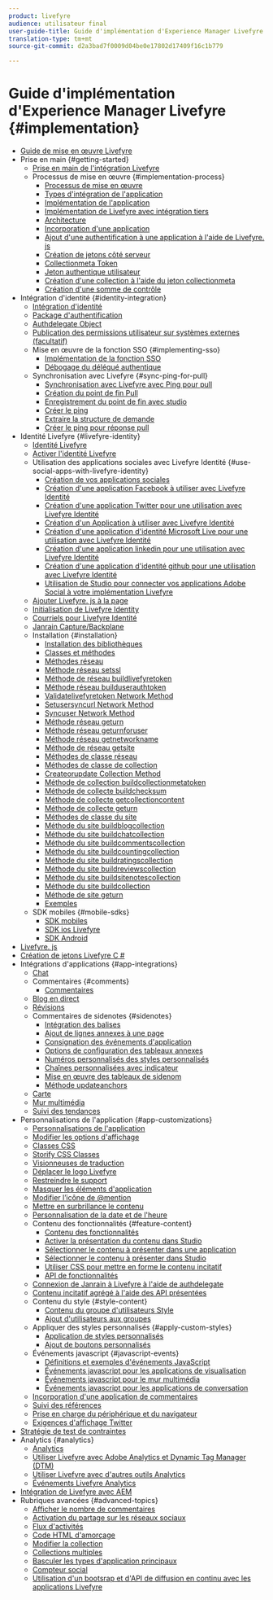 ```yaml
---
product: livefyre
audience: utilisateur final
user-guide-title: Guide d'implémentation d'Experience Manager Livefyre
translation-type: tm+mt
source-git-commit: d2a3bad7f0009d04be0e17802d17409f16c1b779

---
```



# Guide d'implémentation d'Experience Manager Livefyre {#implementation}

+ [Guide de mise en œuvre Livefyre](home.md)
+ Prise en main {#getting-started}
   + [Prise en main de l'intégration Livefyre](c-getting-started/c-getting-started.md)
   + Processus de mise en œuvre {#implementation-process}
      + [Processus de mise en œuvre](c-getting-started/c-implementation-process/c-implementation-process.md)
      + [Types d'intégration de l'application](c-getting-started/c-implementation-process/c-app-integration-types.md)
      + [Implémentation de l'application](c-getting-started/designer-app-implementation.md)
      + [Implémentation de Livefyre avec intégration tiers](c-app-integrations/implement-livefyre-3rd-party.md)
      + [Architecture](c-getting-started/c-implementation-process/c-architecture.md)
      + [Incorporation d'une application](c-getting-started/c-implementation-process/c-using-livefyre.js-to-create-customize-and-use-apps-on-your-site.md)
      + [Ajout d'une authentification à une application à l'aide de Livefyre. js](c-getting-started/c-implementation-process/c-add-authetication-to-an-app-using-livefyre.js.md)
      + [Création de jetons côté serveur](c-getting-started/c-implementation-process/c-build-server-side-tokens.md)
      + [Collectionmeta Token](c-getting-started/c-implementation-process/c-collectionmeta-tokent.md)
      + [Jeton authentique utilisateur](c-getting-started/c-implementation-process/c-user-auth-token.md)
      + [Création d'une collection à l'aide du jeton collectionmeta](t-create-a-collectionmeta-token.md)
      + [Création d'une somme de contrôle](c-creating-a-checksum.md)
+ Intégration d'identité {#identity-integration}
   + [Intégration d'identité](t-about-identity-integration/t-about-identity-integration.md)
   + [Package d'authentification](t-about-identity-integration/c-authorization-package.md)
   + [Authdelegate Object](t-about-identity-integration/c-building-an-auth-delegate.md)
   + [Publication des permissions utilisateur sur systèmes externes (facultatif)](t-about-identity-integration/c-posting-user-permissions-to-external-systems.md)
   + Mise en œuvre de la fonction SSO {#implementing-sso}
      + [Implémentation de la fonction SSO](t-about-identity-integration/c-implementing-sso/c-implementing-sso.md)
      + [Débogage du délégué authentique](t-about-identity-integration/c-implementing-sso/c-debugging-auth.md)
   + Synchronisation avec Livefyre {#sync-ping-for-pull}
      + [Synchronisation avec Livefyre avec Ping pour pull](t-about-identity-integration/t-sync-with-livefyre-using-ping-for-pull/t-sync-with-livefyre-using-ping-for-pull.md)
      + [Création du point de fin Pull](t-about-identity-integration/t-sync-with-livefyre-using-ping-for-pull/t-build-the-pull-endpoint.md)
      + [Enregistrement du point de fin avec studio](t-about-identity-integration/t-sync-with-livefyre-using-ping-for-pull/c-register-the-endpoint-with-studio.md)
      + [Créer le ping](t-about-identity-integration/t-sync-with-livefyre-using-ping-for-pull/t-build-the-ping.md)
      + [Extraire la structure de demande](t-about-identity-integration/t-sync-with-livefyre-using-ping-for-pull/t-pull-request-structure.md)
      + [Créer le ping pour réponse pull](t-about-identity-integration/t-sync-with-livefyre-using-ping-for-pull/c-build-the-ping-for-pull-response.md)
+ Identité Livefyre {#livefyre-identity}
   + [Identité Livefyre](c-livefyre-identity-comp/c-livefyre-identity-comp.md)
   + [Activer l'identité Livefyre](c-livefyre-identity-comp/t-enable-livefyre-identity.md)
   + Utilisation des applications sociales avec Livefyre Identité {#use-social-apps-with-livefyre-identity}
      + [Création de vos applications sociales](c-livefyre-identity-comp/t-create-your-social-apps.md)
      + [Création d'une application Facebook à utiliser avec Livefyre Identité](c-livefyre-identity-comp/t-create-a-facebook-app-for-use-with-livefyre-identity.md)
      + [Création d'une application Twitter pour une utilisation avec Livefyre Identité](c-livefyre-identity-comp/t-create-a-twitter-app-for-use-with-livefyre-identity.md)
      + [Création d'un Application à utiliser avec Livefyre Identité](c-livefyre-identity-comp/t-create-a-yahoo-app-for-use-with-livefyre-identity.md)
      + [Création d'une application d'identité Microsoft Live pour une utilisation avec Livefyre Identité](c-livefyre-identity-comp/t-create-a-microsoft-live-id-app-for-use-with-livefyre-identity.md)
      + [Création d'une application linkedin pour une utilisation avec Livefyre Identité](c-livefyre-identity-comp/t-create-a-linkedin-app-for-use-with-livefyre-identity.md)
      + [Création d'une application d'identité github pour une utilisation avec Livefyre Identité](c-livefyre-identity-comp/c-create-a-github-identity.md)
      + [Utilisation de Studio pour connecter vos applications Adobe Social à votre implémentation Livefyre](c-livefyre-identity-comp/t-using-studio-to-connect-your-social-apps-to-your-livefyre-implementation.md)
   + [Ajouter Livefyre. js à la page](c-livefyre-identity-comp/t-add-livefyre.js-to-the-page.md)
   + [Initialisation de Livefyre Identity](c-livefyre-identity-comp/t-initialize-livefyre-identity.md)
   + [Courriels pour Livefyre Identité](c-livefyre-identity-comp/c-emails-for-livefyre-identity.md)
   + [Janrain Capture/Backplane](c-livefyre-identity-comp/c-janrain-capture-backplane-comp.md)
   + Installation {#installation}
      + [Installation des bibliothèques](c-installing-libraries/c-installing-libraries.md)
      + [Classes et méthodes](c-installing-libraries/c-methods-livefyre.md)
      + [Méthodes réseau](c-installing-libraries/c-network-methods.md)
      + [Méthode réseau setssl](c-installing-libraries/r-setssl-method.md)
      + [Méthode de réseau buildlivefyretoken](c-installing-libraries/r-buildlivefyretoken-method.md)
      + [Méthode réseau builduserauthtoken](c-installing-libraries/r-builduserauthtoken-method.md)
      + [Validatelivefyretoken Network Method](c-installing-libraries/c-validatelivefyretoken-network-method.md)
      + [Setusersyncurl Network Method](c-installing-libraries/r-setusersyncurl-method.md)
      + [Syncuser Network Method](c-installing-libraries/r-syncuser-method.md)
      + [Méthode réseau geturn](c-installing-libraries/r-geturn-method.md)
      + [Méthode réseau geturnforuser](c-installing-libraries/r-geturnforuser-method.md)
      + [Méthode réseau getnetworkname](c-installing-libraries/r-getnetworkname-method.md)
      + [Méthode de réseau getsite](c-installing-libraries/r-getsite-method.md)
      + [Méthodes de classe réseau](c-installing-libraries/c-network-class-methods.md)
      + [Méthodes de classe de collection](c-installing-libraries/c-collection-methods.md)
      + [Createorupdate Collection Method](c-installing-libraries/r-createorupdate-collection-method.md)
      + [Méthode de collection buildcollectionmetatoken](c-installing-libraries/r-buildcollectionmetatoken-collection-method.md)
      + [Méthode de collecte buildchecksum](c-installing-libraries/r-buildchecksum-collection-method.md)
      + [Méthode de collecte getcollectioncontent](c-installing-libraries/t-getcollectioncontent-collection-method.md)
      + [Méthode de collecte geturn](c-installing-libraries/r-geturn-collection-method.md)
      + [Méthodes de classe du site](c-installing-libraries/c-site-methods.md)
      + [Méthode du site buildblogcollection](c-installing-libraries/r-buildblogcollection-site-method.md)
      + [Méthode du site buildchatcollection](c-installing-libraries/r-buildchatcollection-site-method.md)
      + [Méthode du site buildcommentscollection](c-installing-libraries/r-buildcommentscollection-site-method.md)
      + [Méthode du site buildcountingcollection](c-installing-libraries/r-buildcountingcollection-site-method.md)
      + [Méthode du site buildratingscollection](c-installing-libraries/r-buildratingscollection-site-method.md)
      + [Méthode du site buildreviewscollection](c-installing-libraries/r-buildreviewscollection-site-method.md)
      + [Méthode du site buildsitenotescollection](c-installing-libraries/r-buildsitenotescollection-site-method.md)
      + [Méthode du site buildcollection](c-installing-libraries/r-buildcollection-site-method.md)
      + [Méthode de site geturn](c-installing-libraries/r-geturn-site-method.md)
      + [Exemples](c-installing-libraries/c-libraries-examples.md)
   + SDK mobiles {#mobile-sdks}
      + [SDK mobiles](c-mobile-sdks/c-mobile-sdks.md)
      + [SDK ios Livefyre](c-mobile-sdks/c-livefyre-ios-sdk.md)
      + [SDK Android](c-mobile-sdks/c-android-sdk.md)
+ [Livefyre. js](c-livefyre.js.md)
+ [Création de jetons Livefyre C #](c-creating-livefyre-tokens-c-.md)
+ Intégrations d'applications {#app-integrations}
   + [Chat](c-app-integrations/c-app-integratios-chat.md)
   + Commentaires {#comments}
      + [Commentaires](c-app-integrations/c-comments-integration/c-comments-integration.md)
   + [Blog en direct](c-app-integrations/c-live-blog-integration.md)
   + [Révisions](c-app-integrations/c-reviews-integration.md)
   + Commentaires de sidenotes {#sidenotes}
      + [Intégration des balises](c-app-integrations/c-sidenotes-integration/r-sidenotes-integration.md)
      + [Ajout de lignes annexes à une page](c-app-integrations/c-sidenotes-integration/r-adding-sidenotes-to-a-page.md)
      + [Consignation des événements d'application](c-app-integrations/c-sidenotes-integration/r-app-events.md)
      + [Options de configuration des tableaux annexes](c-app-integrations/c-sidenotes-integration/r-configuration-options.md)
      + [Numéros personnalisés des styles personnalisés](c-app-integrations/c-sidenotes-integration/r-custom-styles.md)
      + [Chaînes personnalisées avec indicateur](c-app-integrations/c-sidenotes-integration/r-custom-strings.md)
      + [Mise en œuvre des tableaux de sidenom](c-app-integrations/c-sidenotes-integration/r-sidenotes-implementation.md)
      + [Méthode updateanchors](c-app-integrations/c-sidenotes-integration/update-anchors-method.md)
   + [Carte](c-app-integrations/c-map-integration.md)
   + [Mur multimédia](c-app-integrations/c-media-wall-integration.md)
   + [Suivi des tendances](c-app-integrations/c-trending-integration.md)
+ Personnalisations de l'application {#app-customizations}
   + [Personnalisations de l'application](c-app-customizations/c-app-customizations.md)
   + [Modifier les options d'affichage](c-app-customizations/c-change-display-options.md)
   + [Classes CSS](c-app-customizations/c-css-classes.md)
   + [Storify CSS Classes](c-app-customizations/c-storify-css-classes.md)
   + [Visionneuses de traduction](c-app-customizations/c-translation-sets.md)
   + [Déplacer le logo Livefyre](c-app-customizations/c-move-the-livefyre-logo.md)
   + [Restreindre le support](c-app-customizations/c-restrict-media.md)
   + [Masquer les éléments d'application](c-app-customizations/c-hide-app-elements.md)
   + [Modifier l’icône de @mention](c-app-customizations/c-change-mention-icon.md)
   + [Mettre en surbrillance le contenu](c-app-customizations/c-highlight-content.md)
   + [Personnalisation de la date et de l'heure](c-app-customizations/c-date-time-stamp.md)
   + Contenu des fonctionnalités {#feature-content}
      + [Contenu des fonctionnalités](c-app-customizations/t-feature-content.md)
      + [Activer la présentation du contenu dans Studio](c-app-customizations/t-enable-featuring-content-in-studio.md)
      + [Sélectionner le contenu à présenter dans une application](c-app-customizations/t-select-content-to-feature.md)
      + [Sélectionner le contenu à présenter dans Studio](c-app-customizations/t-select-content-to-feature-from-studio.md)
      + [Utiliser CSS pour mettre en forme le contenu incitatif](c-app-customizations/c-use-css-to-style-featured-content.md)
      + [API de fonctionnalités](c-app-customizations/c-feature-apis.md)
   + [Connexion de Janrain à Livefyre à l'aide de authdelegate](c-app-customizations/c-connecting-janrain-to-livefyre-using-authdelegate.md)
   + [Contenu incitatif agrégé à l'aide des API présentées](c-app-customizations/c-aggregated-featured-content-using-the-featured-apis.md)
   + Contenu du style {#style-content}
      + [Contenu du groupe d'utilisateurs Style](c-app-customizations/c-style-user-group-content.md)
      + [Ajout d'utilisateurs aux groupes](c-app-customizations/c-adding-users-to-groups.md)
   + Appliquer des styles personnalisés {#apply-custom-styles}
      + [Application de styles personnalisés](c-app-customizations/c-applying-custom-styles-.md)
      + [Ajout de boutons personnalisés](c-app-customizations/t-add-custom-buttons.md)
   + Événements javascript {#javascript-events}
      + [Définitions et exemples d'événements JavaScript](c-app-customizations/c-javascript-events.md)
      + [Événements javascript pour les applications de visualisation](c-app-customizations/c-javascript-events-for-visualization-apps.md)
      + [Événements javascript pour le mur multimédia](c-app-customizations/c-javascript-events-media-wall.md)
      + [Événements javascript pour les applications de conversation](c-app-customizations/c-javascript-events-for-conversation-apps.md)
   + [Incorporation d'une application de commentaires](c-app-customizations/c-embed-a-comments-app.md)
   + [Suivi des références](c-app-customizations/c-referral-tracking.md)
   + [Prise en charge du périphérique et du navigateur](c-app-customizations/c-device-and-browser-support.md)
   + [Exigences d'affichage Twitter](c-app-customizations/c-twitter-display-requirements.md)
+ [Stratégie de test de contraintes](c-stress-test-policy.md)
+ Analytics {#analytics}
   +  [Analytics](livefyre-analytics/livefyre-analytics.md)
   + [Utiliser Livefyre avec Adobe Analytics et Dynamic Tag Manager (DTM)](livefyre-analytics/c-use-livefyre-with-adobe-analytics.md)
   + [Utiliser Livefyre avec d'autres outils Analytics](livefyre-analytics/c-livefyre-analytics.md)
   + [Événements Livefyre Analytics](livefyre-analytics/c-livefyre-analytics-events.md)
+ [Intégration de Livefyre avec AEM](c-livefyre-aem-integration.md)
+ Rubriques avancées {#advanced-topics}
   + [Afficher le nombre de commentaires](c-advanced-topics/t-display-comment-count.md)
   + [Activation du partage sur les réseaux sociaux](c-advanced-topics/c-enabling-social-sharing.md)
   + [Flux d'activités](c-advanced-topics/c-activity-stream.md)
   + [Code HTML d'amorçage](c-advanced-topics/c-bootstrap-html.md)
   + [Modifier la collection](c-advanced-topics/c-change-collection.md)
   + [Collections multiples](c-advanced-topics/c-multiple-collections.md)
   + [Basculer les types d'application principaux](c-advanced-topics/c-switch-core-app-types.md)
   + [Compteur social](c-advanced-topics/c-social-counter.md)
   + [Utilisation d'un bootsrap et d'API de diffusion en continu avec les applications Livefyre](c-advanced-topics/bootstrap-stream-api.md)
